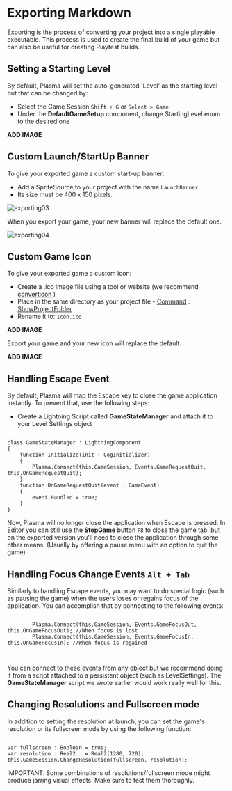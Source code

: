 # Exporting Markdown

Exporting is the process of converting your project into a single playable executable. This process is used to create the final build of your game but can also be useful for creating Playtest builds.


## Setting a Starting Level

By default, Plasma will set the auto-generated 'Level' as the starting level but that can be changed by:

- Select the Game Session `Shift + G` or `Select > Game`
- Under the **DefaultGameSetup** component, change StartingLevel enum to the desired one



**ADD IMAGE**


## Custom Launch/StartUp Banner

To give your exported game a custom start-up banner:

 - Add a SpriteSource to your project with the name `LaunchBanner`.
  - Its size must be 400 x 150 pixels.



![exporting03](https://media.githubusercontent.com/media/PlasmaEngine/ZeroFiles/master/doc_files/979.png)


When you export your game, your new banner will replace the default one.



![exporting04](https://media.githubusercontent.com/media/PlasmaEngine/ZeroFiles/master/doc_files/980.png)



## Custom Game Icon

To give your exported game a custom icon:

 - Create a .ico image file using a tool or website (we recommend [converticon ](http://converticon.com/))
  - Place in the same directory as your project file - [ Command](https://plasmaengine.github.io/PlasmaDocs/Plasma1/Editor/editor/editorcommands/commands.markdown) : [ ShowProjectFolder](https://github.com/PlasmaEngine/PlasmaDocs/tree/master/docs/C%2B%2B/code_reference/command_reference.markdown#showprojectfolder)
   - Rename it to: `Icon.ico`



**ADD IMAGE**


Export your game and your new icon will replace the default.



**ADD IMAGE**


## Handling Escape Event

By default, Plasma will map the Escape key to close the game application instantly. To prevent that, use the following steps:

 - Create a Lightning Script called **GameStateManager** and attach it to your Level Settings object

<pre><code class="language-csharp">
class GameStateManager : LightningComponent
{
    function Initialize(init : CogInitializer)
    {
        Plasma.Connect(this.GameSession, Events.GameRequestQuit, this.OnGameRequestQuit);
    }
    function OnGameRequestQuit(event : GameEvent)
    {
        event.Handled = true;
    }
}
</code></pre>


Now, Plasma will no longer close the application when Escape is pressed. In Editor you can still use the **StopGame** button `F8` to close the game tab, but on the exported version you'll need to close the application through some other means. (Usually by offering a pause menu with an option to quit the game)


## Handling Focus Change Events `Alt + Tab`

Similarly to handling Escape events, you may want to do special logic (such as pausing the game) when the users loses or regains focus of the application. You can accomplish that by connecting to the following events:

<pre><code class="language-csharp">
        Plasma.Connect(this.GameSession, Events.GameFocusOut, this.OnGameFocusOut); //When focus is lost
        Plasma.Connect(this.GameSession, Events.GameFocusIn, this.OnGameFocusIn); //When focus is regained
        

</code></pre>


You can connect to these events from any object but we recommend doing it from a script attached to a persistent object (such as LevelSettings). The **GameStateManager** script we wrote earlier would work really well for this.


## Changing Resolutions and Fullscreen mode

In addition to setting the resolution at launch, you can set the game's resolution or its fullscreen mode by using the following function:

<pre><code class="language-csharp">
var fullscreen : Boolean = true;
var resolution : Real2   = Real2(1280, 720);
this.GameSession.ChangeResolution(fullscreen, resolution);
</code></pre>


IMPORTANT: Some combinations of resolutions/fullscreen mode might produce jarring visual effects. Make sure to test them thoroughly.
 

 